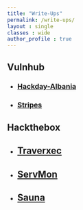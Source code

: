 ```yaml
---
title: "Write-Ups"
permalink: /write-ups/
layout : single
classes : wide
author_profile : true
---
```


## Vulnhub

- ### [Hackday-Albania](https://pi0x73.github.io/Vulnhub-HackDay-Albania/)
- ### [Stripes](https://pi0x73.github.io/Stripe-Vulnhub/)

## Hackthebox

- ## [Traverxec](https://pi0x73.github.io/TRAVERXEC-HTB/)
- ## [ServMon](https://pi0x73.github.io/ServMon-HackTheBox/)
- ## [Sauna](https://pi0x73.github.io/Sauna-HackTheBox/)
